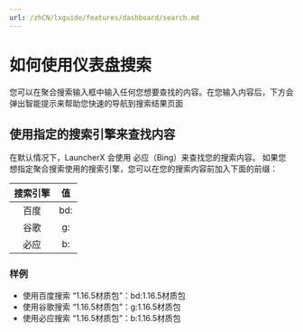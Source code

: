 ```yaml
---
url: /zhCN/lxguide/features/dashboard/search.md
---
```

# 如何使用仪表盘搜索

您可以在聚合搜索输入框中输入任何您想要查找的内容。在您输入内容后，下方会弹出智能提示来帮助您快速的导航到搜索结果页面

## 使用指定的搜索引擎来查找内容

在默认情况下，LauncherX 会使用 必应（Bing）来查找您的搜索内容。
如果您想指定聚合搜索使用的搜索引擎，您可以在您的搜索内容前加入下面的前缀：

| 搜索引擎 |  值  |
|:----:|:---:|
|  百度  | bd: |
|  谷歌  | g:  |
|  必应  | b:  |

### 样例

* 使用百度搜索 “1.16.5材质包”：bd:1.16.5材质包
* 使用谷歌搜索 “1.16.5材质包”：g:1.16.5材质包
* 使用必应搜索 “1.16.5材质包”：b:1.16.5材质包
